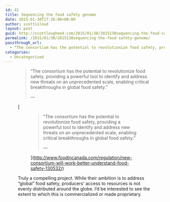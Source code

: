 ```yaml
---
id: 41
title: Sequencing the food safety genome
date: 2015-01-30T17:26:08+00:00
author: scottisloud
layout: post
guid: http://scottlougheed.com/2015/01/30/2015130sequencing-the-food-safety-genome/
permalink: /2015/01/30/2015130sequencing-the-food-safety-genome/
passthrough_url:
  - “The consortium has the potential to revolutionize food safety, providing a powerful tool to identify and address new threats on an unprecedented scale, enabling critical breakthroughs in global food safety,”
categories:
  - Uncategorized
---
```

<figure> 

> <span>&#8220;</span>The consortium has the potential to revolutionize food safety, providing a powerful tool to identify and address new threats on an unprecedented scale, enabling critical breakthroughs in global food safety.<span>&#8221;</span> <figcaption class="source">&mdash; 

[<figure> 

> <span>&#8220;</span>The consortium has the potential to revolutionize food safety, providing a powerful tool to identify and address new threats on an unprecedented scale, enabling critical breakthroughs in global food safety.<span>&#8221;</span> <figcaption class="source">&mdash; 

](http://www.foodincanada.com/regulation/new-consortium-will-work-better-understand-food-safety-130532/) </figcaption> </figure> 

Truly a compelling project. While their ambition is to address &#8220;global&#8221; food safety,&nbsp;producers&#8217;&nbsp;access to resources is not evenly distributed around the globe.&nbsp;I&#8217;d be interested to see the extent to which this is commercialized or made proprietary.&nbsp;